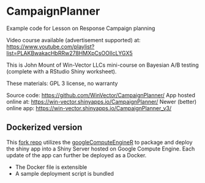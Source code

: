 # CampaignPlanner
Example code for Lesson on Response Campaign planning

Video course available (advertisement supported) at:
  https://www.youtube.com/playlist?list=PLAKBwakacHbRRw278HMXpCsOOIIcLYGX5

This is John Mount of Win-Vector LLCs mini-course on Bayesian A/B testing (complete with a RStudio Shiny worksheet).

These materials:
  GPL 3 license, no warranty

Source code: https://github.com/WinVector/CampaignPlanner/
App hosted online at: https://win-vector.shinyapps.io/CampaignPlanner/
Newer (better) online app: https://win-vector.shinyapps.io/CampaignPlanner_v3/


## Dockerized version
This [fork repo](https://github.com/IronistM/CampaignPlanner) utilizes the [googleComputeEngineR](https://cloudyr.github.io/googleComputeEngineR/articles/shiny-app.html)  to package and deploy the shiny app into a Shiny Server hosted on Google Compute Engine. Each update of the app can further be deployed as a Docker.

- The Docker file is extensible
- A sample deployment script is bundled


